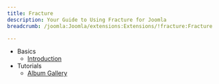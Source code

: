 ```yaml
---
title: Fracture
description: Your Guide to Using Fracture for Joomla
breadcrumb: /joomla:Joomla/extensions:Extensions/!fracture:Fracture

---
```


* Basics
    * [Introduction]()
* Tutorials
    * [Album Gallery]()
